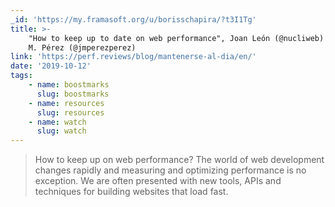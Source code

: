 ```yaml
---
_id: 'https://my.framasoft.org/u/borisschapira/?t3I1Tg'
title: >-
    "How to keep up to date on web performance", Joan León (@nucliweb) and José
    M. Pérez (@jmperezperez)
link: 'https://perf.reviews/blog/mantenerse-al-dia/en/'
date: '2019-10-12'
tags:
    - name: boostmarks
      slug: boostmarks
    - name: resources
      slug: resources
    - name: watch
      slug: watch
---
```


<div class="markdown"><blockquote>
<p>How to keep up on web performance? The world of web development changes rapidly and measuring and optimizing performance is no exception. We are often presented with new tools, APIs and techniques for building websites that load fast.
</p>
</blockquote></div>
